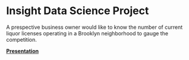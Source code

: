 # Insight Data Science Project

A prespective business owner would like to know the number of current liquor licenses operating in a Brooklyn neighborhood to gauge the competition.


[**Presentation**](https://docs.google.com/presentation/d/1kgxL5StvoGpHvDxPhY3BOW7j8-5vWegtl5rjBPnUcCo/pub?start=false&loop=false&delayms=3000)

